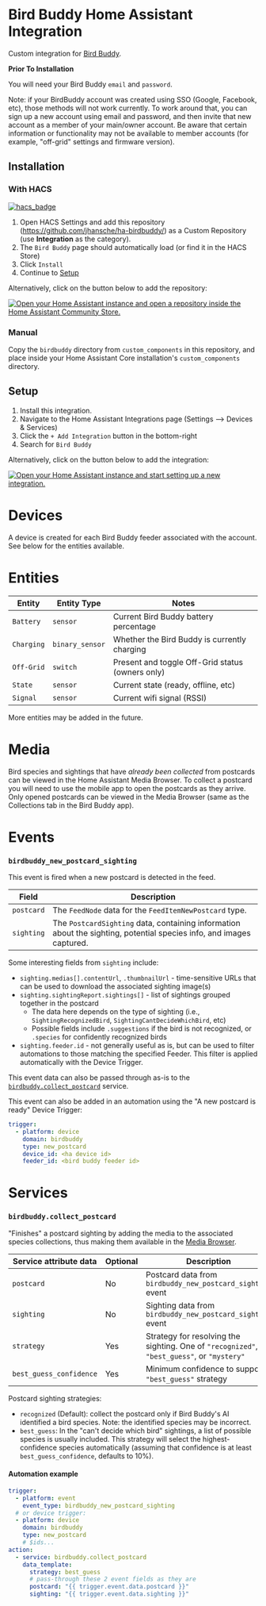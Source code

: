 # Bird Buddy Home Assistant Integration

Custom integration for [Bird Buddy](https://mybirdbuddy.com/).

**Prior To Installation**

You will need your Bird Buddy `email` and `password`.

Note: if your BirdBuddy account was created using SSO (Google, Facebook, etc), those methods will
not work currently. To work around that, you can sign up a new account using email and password,
and then invite that new account as a member of your main/owner account. Be aware that certain
information or functionality may not be available to member accounts (for example, "off-grid"
settings and firmware version).

## Installation

### With HACS

[![hacs_badge](https://img.shields.io/badge/HACS-Custom-41BDF5.svg)](https://github.com/hacs/integration)

1. Open HACS Settings and add this repository (https://github.com/jhansche/ha-birdbuddy/)
   as a Custom Repository (use **Integration** as the category).
2. The `Bird Buddy` page should automatically load (or find it in the HACS Store)
3. Click `Install`
4. Continue to [Setup](README.md#Setup)

Alternatively, click on the button below to add the repository:

[![Open your Home Assistant instance and open a repository inside the Home Assistant Community Store.](https://my.home-assistant.io/badges/hacs_repository.svg)](https://my.home-assistant.io/redirect/hacs_repository/?category=Integration&repository=ha-birdbuddy&owner=jhansche)

### Manual

Copy the `birdbuddy` directory from `custom_components` in this repository,
and place inside your Home Assistant Core installation's `custom_components` directory.

## Setup

1. Install this integration.
2. Navigate to the Home Assistant Integrations page (Settings --> Devices & Services)
3. Click the `+ Add Integration` button in the bottom-right
4. Search for `Bird Buddy`

Alternatively, click on the button below to add the integration:

[![Open your Home Assistant instance and start setting up a new integration.](https://my.home-assistant.io/badges/config_flow_start.svg)](https://my.home-assistant.io/redirect/config_flow_start/?domain=birdbuddy)

# Devices

A device is created for each Bird Buddy feeder associated with the account. See below for the entities available.

# Entities

| Entity     | Entity Type     | Notes                                            |
| ---------- | --------------- | ------------------------------------------------ |
| `Battery`  | `sensor`        | Current Bird Buddy battery percentage            |
| `Charging` | `binary_sensor` | Whether the Bird Buddy is currently charging     |
| `Off-Grid` | `switch`        | Present and toggle Off-Grid status (owners only) |
| `State`    | `sensor`        | Current state (ready, offline, etc)              |
| `Signal`   | `sensor`        | Current wifi signal (RSSI)                       |

More entities may be added in the future.

# Media

Bird species and sightings that have _already been collected_ from postcards can be viewed in the
Home Assistant Media Browser. To collect a postcard you will need to use the mobile app to open the
postcards as they arrive. Only opened postcards can be viewed in the Media Browser (same as the
Collections tab in the Bird Buddy app).

# Events

### `birdbuddy_new_postcard_sighting`

This event is fired when a new postcard is detected in the feed.

| Field      | Description                                                                                                          |
| ---------- | -------------------------------------------------------------------------------------------------------------------- |
| `postcard` | The `FeedNode` data for the `FeedItemNewPostcard` type.                                                              |
| `sighting` | The `PostcardSighting` data, containing information about the sighting, potential species info, and images captured. |

Some interesting fields from `sighting` include:

- `sighting.medias[].contentUrl`, `.thumbnailUrl` - time-sensitive URLs that can be used to download the associated sighting image(s)
- `sighting.sightingReport.sightings[]` - list of sightings grouped together in the postcard
  - The data here depends on the type of sighting (i.e., `SightingRecognizedBird`, `SightingCantDecideWhichBird`, etc)
  - Possible fields include `.suggestions` if the bird is not recognized, or `.species` for confidently recognized birds
- `sighting.feeder.id` - not generally useful as is, but can be used to filter automations to those matching the specified Feeder.
  This filter is applied automatically with the Device Trigger.

This event data can also be passed through as-is to the [`birdbuddy.collect_postcard`](#birdbuddycollect_postcard) service.

This event can also be added in an automation using the "A new postcard is ready" Device Trigger:

```yaml
trigger:
  - platform: device
    domain: birdbuddy
    type: new_postcard
    device_id: <ha device id>
    feeder_id: <bird buddy feeder id>
```

# Services

### `birdbuddy.collect_postcard`

"Finishes" a postcard sighting by adding the media to the associated species collections, thus making them available in the [Media Browser](#media).

| Service attribute data  | Optional | Description                                                                                |
| ----------------------- | -------- | ------------------------------------------------------------------------------------------ |
| `postcard`              | No       | Postcard data from `birdbuddy_new_postcard_sighting` event                                 |
| `sighting`              | No       | Sighting data from `birdbuddy_new_postcard_sighting` event                                 |
| `strategy`              | Yes      | Strategy for resolving the sighting. One of `"recognized"`, `"best_guess"`, or `"mystery"` |
| `best_guess_confidence` | Yes      | Minimum confidence to support `"best_guess"` strategy                                      |

Postcard sighting strategies:

- `recognized` (Default): collect the postcard only if Bird Buddy's AI identified a bird species. Note: the identified species may be incorrect.
- `best_guess`: In the "can't decide which bird" sightings, a list of possible species is usually included. This strategy will select the
highest-confidence species automatically (assuming that confidence is at least `best_guess_confidence`, defaults to 10%).
<!-- * `mystery`: If the bird is not recognized and no species meets the confidence threshold, collect the sighting as a "Mystery Visitor".
  NOTE: Mystery Visitor is not yet implemented. -->

#### Automation example

```yaml
trigger:
  - platform: event
    event_type: birdbuddy_new_postcard_sighting
  # or device trigger:
  - platform: device
    domain: birdbuddy
    type: new_postcard
    # $ids...
action:
  - service: birdbuddy.collect_postcard
    data_template:
      strategy: best_guess
      # pass-through these 2 event fields as they are
      postcard: "{{ trigger.event.data.postcard }}"
      sighting: "{{ trigger.event.data.sighting }}"
```
